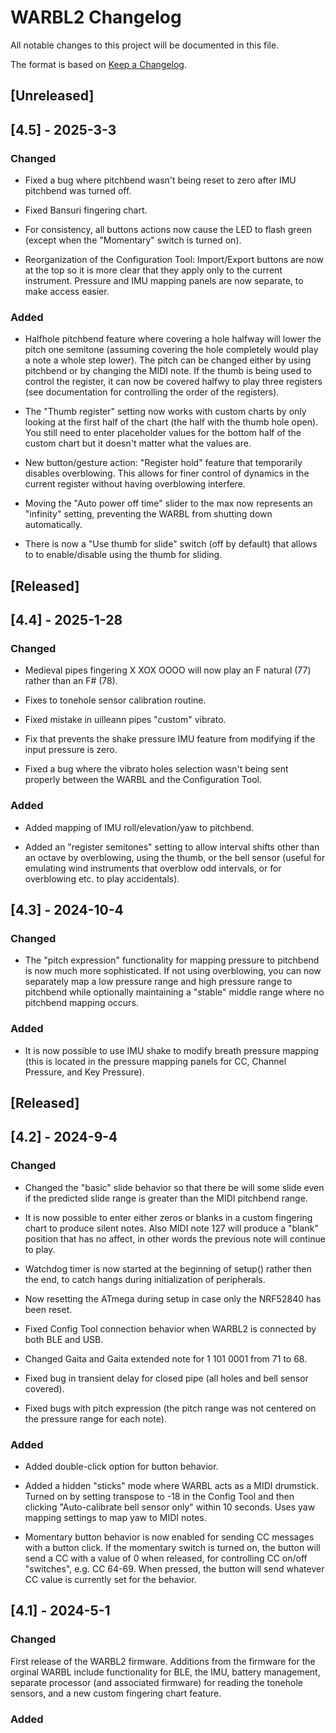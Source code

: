 # WARBL2 Changelog
All notable changes to this project will be documented in this file.

The format is based on [Keep a Changelog](https://keepachangelog.com/en/1.0.0/).
## [Unreleased]

## [4.5] - 2025-3-3

### Changed

- Fixed a bug where pitchbend wasn't being reset to zero after IMU pitchbend was turned off.

- Fixed Bansuri fingering chart.

- For consistency, all buttons actions now cause the LED to flash green (except when the "Momentary" switch is turned on).

- Reorganization of the Configuration Tool: Import/Export buttons are now at the top so it is more clear that they apply only to the current instrument. Pressure and IMU mapping panels are now separate, to make access easier.


### Added

- Halfhole pitchbend feature where covering a hole halfway will lower the pitch one semitone (assuming covering the hole completely would play a note a whole step lower). The pitch can be changed either by using pitchbend or by changing the MIDI note. If the thumb is being used to control the register, it can now be covered halfwy to play three registers (see documentation for controlling the order of the registers).

- The "Thumb register" setting now works with custom charts by only looking at the first half of the chart (the half with the thumb hole open). You still need to enter placeholder values for the bottom half of the custom chart but it doesn't matter what the values are.
  
- New button/gesture action: "Register hold" feature that temporarily disables overblowing. This allows for finer control of dynamics in the current register without having overblowing interfere.

- Moving the "Auto power off time" slider to the max now represents an "infinity" setting, preventing the WARBL from shutting down automatically.

- There is now a "Use thumb for slide" switch (off by default) that allows to to enable/disable using the thumb for sliding.

## [Released]

## [4.4] - 2025-1-28

### Changed

- Medieval pipes fingering X XOX OOOO will now play an F natural (77) rather than an F# (78).

- Fixes to tonehole sensor calibration routine.

- Fixed mistake in uilleann pipes "custom" vibrato.

- Fix that prevents the shake pressure IMU feature from modifying if the input pressure is zero.

- Fixed a bug where the vibrato holes selection wasn't being sent properly between the WARBL and the Configuration Tool.

### Added

- Added mapping of IMU roll/elevation/yaw to pitchbend.
  
- Added an "register semitones" setting to allow interval shifts other than an octave by overblowing, using the thumb, or the bell sensor (useful for emulating wind instruments that overblow odd intervals, or for overblowing etc. to play accidentals).

## [4.3] - 2024-10-4

### Changed

- The "pitch expression" functionality for mapping pressure to pitchbend is now much more sophisticated. If not using overblowing, you can now separately map a low pressure range and high pressure range to pitchbend while optionally maintaining a "stable" middle range where no pitchbend mapping occurs.

### Added

- It is now possible to use IMU shake to modify breath pressure mapping (this is located in the pressure mapping panels for CC, Channel Pressure, and Key Pressure).

## [Released]

## [4.2] - 2024-9-4


### Changed

- Changed the "basic" slide behavior so that there be will some slide even if the predicted slide range is greater than the MIDI pitchbend range.

- It is now possible to enter either zeros or blanks in a custom fingering chart to produce silent notes. Also MIDI note 127 will produce a "blank" position that has no affect, in other words the previous note will continue to play.

- Watchdog timer is now started at the beginning of setup() rather then the end, to catch hangs during initialization of peripherals.
  
- Now resetting the ATmega during setup in case only the NRF52840 has been reset.

- Fixed Config Tool connection behavior when WARBL2 is connected by both BLE and USB.

- Changed Gaita and Gaita extended note for 1 101 0001 from 71 to 68.

- Fixed bug in transient delay for closed pipe (all holes and bell sensor covered).

- Fixed bugs with pitch expression (the pitch range was not centered on the pressure range for each note).

  

### Added

- Added double-click option for button behavior.

- Added a hidden "sticks" mode where WARBL acts as a MIDI drumstick. Turned on by setting transpose to -18 in the Config Tool and then clicking "Auto-calibrate bell sensor only" within 10 seconds. Uses yaw mapping settings to map yaw to MIDI notes.

- Momentary button behavior is now enabled for sending CC messages with a button click. If the momentary switch is turned on, the button will send a CC with a value of 0 when released, for controlling CC on/off "switches", e.g. CC 64-69. When pressed, the button will send whatever CC value is currently set for the behavior.




## [4.1] - 2024-5-1

### Changed

First release of the WARBL2 firmware. Additions from the firmware for the orginal WARBL include functionality for BLE, the IMU, battery management, separate processor (and associated firmware) for reading the tonehole sensors, and a new custom fingering chart feature.

### Added
